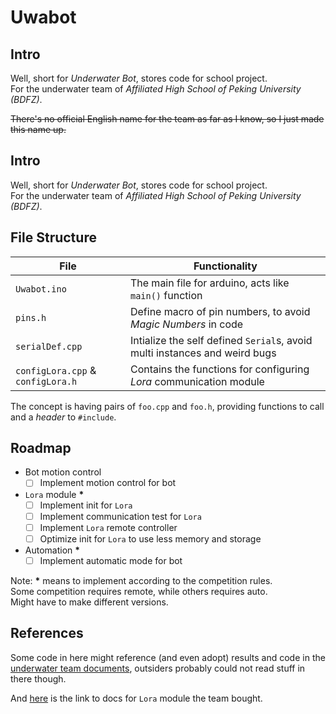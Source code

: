 # Uwabot

## Intro

Well, short for _Underwater Bot_, stores code for school project.  
For the underwater team of _Affiliated High School of Peking University (BDFZ)_.

<del>There's no official English name for the team as far as I know, so I just made this name up.</del>

## Intro

Well, short for _Underwater Bot_, stores code for school project.  
For the underwater team of _Affiliated High School of Peking University (BDFZ)_.

## File Structure

| File                              | Functionality                                                              |
| --------------------------------- | -------------------------------------------------------------------------- |
| `Uwabot.ino`                      | The main file for arduino, acts like `main()` function                     |
| `pins.h`                          | Define macro of pin numbers, to avoid _Magic Numbers_ in code              |
| `serialDef.cpp`                   | Intialize the self defined `Serial`s, avoid multi instances and weird bugs |
| `configLora.cpp` & `configLora.h` | Contains the functions for configuring _Lora_ communication module         |

The concept is having pairs of `foo.cpp` and `foo.h`, providing functions to call and a _header_ to `#include`.

## Roadmap

- Bot motion control
  - [ ] Implement motion control for bot
- `Lora` module **\***
  - [ ] Implement init for `Lora`
  - [ ] Implement communication test for `Lora`
  - [ ] Implement `Lora` remote controller
  - [ ] Optimize init for `Lora` to use less memory and storage
- Automation **\***
  - [ ] Implement automatic mode for bot

Note: **\*** means to implement according to the competition rules.  
Some competition requires remote, while others requires auto.  
Might have to make different versions.

## References

Some code in here might reference (and even adopt) results and code in the [underwater team documents](https://pkuschool.yuque.com/vkrd4i/iybowe), outsiders probably could not read stuff in there though.

And [here](http://www.ashining.com.cn/data/a39c_t400a22d1a.zip) is the link to docs for `Lora` module the team bought.
